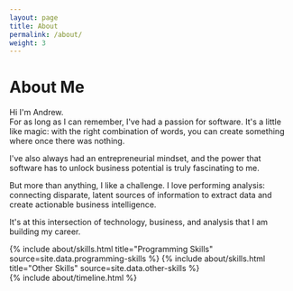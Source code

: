 ```yaml
---
layout: page
title: About
permalink: /about/
weight: 3
---
```


# **About Me**

Hi I'm Andrew. <br/>
For as long as I can remember, I've had a passion for software.  It's a little like magic: with the right combination of words, you can create something where once there was nothing.

I've also always had an entrepreneurial mindset, and the power that software has to unlock business potential is truly fascinating to me.

But more than anything, I like a challenge.  I love performing analysis: connecting disparate, latent sources of information to extract data and create actionable business intelligence.

It's at this intersection of technology, business, and analysis that I am building my career.

<div class="row">
{% include about/skills.html title="Programming Skills" source=site.data.programming-skills %}
{% include about/skills.html title="Other Skills" source=site.data.other-skills %}
</div>

<div class="row">
{% include about/timeline.html %}
</div>